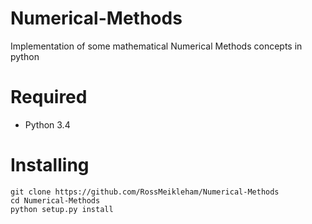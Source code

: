 Numerical-Methods
=================

Implementation of some mathematical Numerical Methods concepts in python

Required
========
- Python 3.4

Installing
==========
```
git clone https://github.com/RossMeikleham/Numerical-Methods
cd Numerical-Methods
python setup.py install
```
